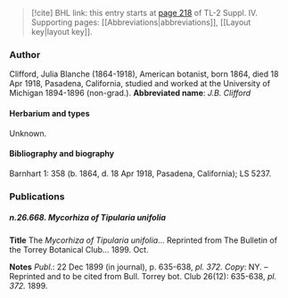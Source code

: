> [!cite] BHL link: this entry starts at [page 218](https://www.biodiversitylibrary.org/page/33265895) of TL-2 Suppl. IV.
> Supporting pages: [[Abbreviations|abbreviations]], [[Layout key|layout key]].

### Author

Clifford, Julia Blanche (1864-1918), American botanist, born 1864, died 18 Apr 1918, Pasadena, California, studied and worked at the University of Michigan 1894-1896 (non-grad.). 
**Abbreviated name**: *J.B. Clifford*

#### Herbarium and types

Unknown.

#### Bibliography and biography

Barnhart 1: 358 (b. 1864, d. 18 Apr 1918, Pasadena, California); LS 5237.

### Publications

##### n.26.668. Mycorhiza of Tipularia unifolia

**Title**
The *Mycorhiza of Tipularia unifolia*... Reprinted from The Bulletin of the Torrey Botanical Club... 1899. Oct.

**Notes**
*Publ*.: 22 Dec 1899 (in journal), p. 635-638, *pl. 372.* *Copy*: NY. – Reprinted and to be cited from Bull. Torrey bot. Club 26(12): 635-638, *pl. 372.* 1899.

